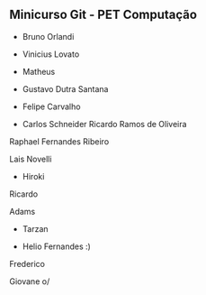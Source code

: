 Minicurso Git - PET Computação
--------------------------------

* Bruno Orlandi
* Vinicius Lovato
* Matheus 




* Gustavo Dutra Santana


* Felipe Carvalho

* Carlos Schneider
Ricardo Ramos de Oliveira


Raphael Fernandes Ribeiro

Lais Novelli

* Hiroki

Ricardo

Adams
* Tarzan

* Helio Fernandes :)

Frederico










Giovane o/
